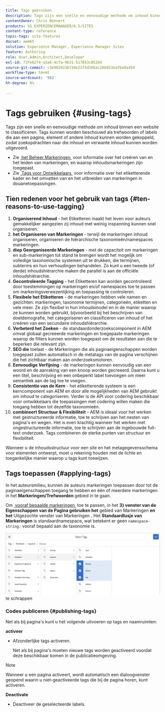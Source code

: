 ```yaml
---
title: Tags gebruiken
description: Tags zijn een snelle en eenvoudige methode om inhoud binnen een website te classificeren.
contentOwner: Chris Bohnert
products: SG_EXPERIENCEMANAGER/6.5/SITES
content-type: reference
topic-tags: site-features
docset: aem65
solution: Experience Manager, Experience Manager Sites
feature: Authoring
role: User,Admin,Architect,Developer
exl-id: 73fe62f4-a3a6-4cfa-9b31-517653c05269
source-git-commit: c3e9029236734e22f5d266ac26b923eafbe0a459
workflow-type: tm+mt
source-wordcount: '563'
ht-degree: 0%

---
```


# Tags gebruiken {#using-tags}

Tags zijn een snelle en eenvoudige methode om inhoud binnen een website te classificeren. Tags kunnen worden beschouwd als trefwoorden of labels die aan een pagina, element of andere inhoud kunnen worden gekoppeld, zodat zoekopdrachten naar die inhoud en verwante inhoud kunnen worden uitgevoerd.

* Zie [&#x200B; het Beheer Markeringen &#x200B;](/help/sites-administering/tags.md) voor informatie over het creëren van en het leiden van markeringen, en waarop inhoudsmarkeringen zijn toegepast.
* Zie [&#x200B; Tags voor Ontwikkelaars &#x200B;](/help/sites-developing/tags.md) voor informatie over het etiketterende kader en het omvatten van en het uitbreiden van markeringen in douanetoepassingen.

## Tien redenen voor het gebruik van tags {#ten-reasons-to-use-tagging}

1. **Organiserend Inhoud** - het Etiketteren maakt het leven voor auteurs gemakkelijker aangezien zij inhoud met weinig inspanning kunnen snel organiseren.
1. **het Organiseren van Markeringen** - terwijl de markeringen inhoud organiseren, organiseren de hiërarchische taxonomieën/namespaces markeringen.
1. **diep Georganiseerde Markeringen** - met de capaciteit om markeringen en sub-markeringen tot stand te brengen wordt het mogelijk om volledige taxonomische systemen uit te drukken, die termijnen, subterms en hun verhoudingen behandelen. Zo kunt u een tweede (of derde) inhoudshiërarchie maken die parallel is aan de officiële inhoudshiërarchie.
1. **Gecontroleerde Tagging** - het Etiketteren kan worden gecontroleerd door toestemmingen op markeringen en/of namespaces toe te passen om markeringsverwezenlijking en toepassing te controleren.
1. **Flexibele het Etiketteren** - de markeringen hebben vele namen en gezichten: markeringen, taxonomie termijnen, categorieën, etiketten en vele meer. Ze zijn flexibel in hun inhoudsmodel en in de manier waarop ze kunnen worden gebruikt, bijvoorbeeld bij het beschrijven van doeldemografie, het categoriseren en classificeren van inhoud of het creëren van een secundaire inhoudshiërarchie.
1. **Verbeterd het Zoeken** - de standaardonderzoekscomponent in AEM omvat globaal gecreeerde markeringen en toegepaste markeringen waarop de filters kunnen worden toegepast om de resultaten aan die te beperken die relevant zijn.
1. **SEO die** toelaat - de Markeringen die als paginaeigenschappen worden toegepast zullen automatisch in de metatags van de pagina verschijnen die het zichtbaar maken aan onderzoeksmotoren.
1. **Eenvoudige Verfijning** - de markeringen kunnen eenvoudig van een woord en de aanraking van een knoop worden gecreeerd. Daarna kunt u een titel, beschrijving en een onbeperkt label toevoegen om meer semantiek aan de tag toe te voegen.
1. **Consistentie van de Kern** - het etiketterende systeem is een kerncomponent van AEM en door alle mogelijkheden van AEM gebruikt om inhoud te categoriseren. Verder is de API voor codering beschikbaar voor ontwikkelaars die toepassingen met codering willen maken die toegang hebben tot dezelfde taxonomieën.
1. **combineert Structuur &amp; Flexibiliteit** - AEM is ideaal voor het werken met gestructureerde informatie, toe te schrijven aan het nesten van pagina&#39;s en wegen. Het is even krachtig wanneer het werken met ongestructureerde informatie, toe te schrijven aan de ingebouwde full-text onderzoek. Tags combineren de sterke punten van structuur en flexibiliteit.

Wanneer u de inhoudsstructuur voor een site en het metagegevensschema voor elementen ontwerpt, moet u rekening houden met de lichte en toegankelijke manier waarop u tags kunt toewijzen.

## Tags toepassen {#applying-tags}

In het auteursmilieu, kunnen de auteurs markeringen toepassen door tot de paginaeigenschappen toegang te hebben en één of meerdere markeringen in het **Markeringen/Trefwoorden** gebied in te gaan.

Om [&#x200B; vooraf bepaalde markeringen &#x200B;](/help/sites-administering/tags.md) toe te passen, in het **3&rbrace; venster van de Eigenschappen van de Pagina gebruiken het** gebied van Markeringen **en het** Uitgezochte venster van Markeringen **.** Het **Standaardlusje van Markeringen** is standaardnamespace, wat betekent er geen `namespace-string:` vooraf bepaald aan de taxonomie is.

![&#x200B; Uitgezochte het venster van Markeringen; gebruik de knoop van X om de momenteel geselecteerde markeringen &#x200B;](assets/chlimage_1-41.png) te schrappen

### Codes publiceren {#publishing-tags}

Net als bij pagina&#39;s kunt u het volgende uitvoeren op tags en naamruimten:

**activeer**

* Afzonderlijke tags activeren.

  Net als bij pagina&#39;s moeten nieuwe tags worden geactiveerd voordat deze beschikbaar komen in de publicatieomgeving.

>[!NOTE]
>
>Wanneer u een pagina activeert, wordt automatisch een dialoogvenster geopend waarin u niet-geactiveerde tags die bij de pagina horen, kunt activeren.

**Deactivate**

* Deactiveer de geselecteerde labels.
